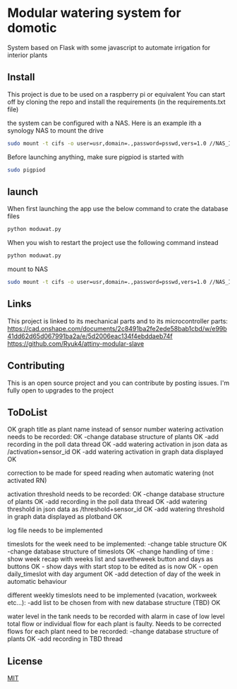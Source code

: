 # Modular watering system for domotic

System based on Flask with some javascript to automate irrigation for interior plants

## Install

This project is due to be used on a raspberry pi or equivalent
You can start off by cloning the repo and install the requirements (in the requirements.txt file)

the system can be configured with a NAS. Here is an example ith a synology NAS to mount the drive
```bash
sudo mount -t cifs -o user=usr,domain=.,password=psswd,vers=1.0 //NAS_IP/Moduwat /media/NAS/
```

Before launching anything, make sure pigpiod is started with
```bash
sudo pigpiod
```

## launch
When first launching the app use the below command to crate the database files
```bash
python moduwat.py
```
When you wish to restart the project use the following command instead
```bash
python moduwat.py
```
mount to NAS
```bash
sudo mount -t cifs -o user=usr,domain=.,password=psswd,vers=1.0 //NAS_IP/Moduwat /media/NAS/
```

## Links
This project is linked to its mechanical parts and to its microcontroller parts:
https://cad.onshape.com/documents/2c8491ba2fe2ede58bab1cbd/w/e99b41dd62d65d067991ba2a/e/5d2006eac134f4ebddaeb74f
https://github.com/Ryuk4/attiny-modular-slave

## Contributing
This is an open source project and you can contribute by posting issues. I'm fully open to upgrades to the project


## ToDoList
OK graph title as plant name instead of sensor number
watering activation needs to be recorded: OK
    -change database structure of plants OK
    -add recording in the poll data thread OK
    -add watering activation in json data as /activation+sensor_id OK
    -add watering activation in graph data displayed OK
    
correction to be made for speed reading when automatic watering (not activated RN)

activation threshold needs to be recorded: OK
    -change database structure of plants OK
    -add recording in the poll data thread OK
    -add watering threshold in json data as /threshold+sensor_id OK
    -add watering threshold in graph data displayed as plotband OK

log file needs to be implemented

timeslots for the week need to be implemented:
    -change table structure OK
    -change database structure of timeslots OK
    -change handling of time : show week recap with weeks list and savetheweek button and days as buttons OK
    - show days with start stop to be edited as is now OK
    - open daily_timeslot with day argument OK
    -add detection of day of the week in automatic behaviour
    
different weekly timeslots need to be implemented (vacation, workweek etc...):
    -add list to be chosen from with new database structure (TBD) OK
    
water level in the tank needs to be recorded with alarm in case of low level
total flow or individual flow for each plant is faulty. Needs to be corrected
flows for each plant need to be recorded:
    -change database structure of plants OK
    -add recording in TBD thread
    




## License
[MIT](https://choosealicense.com/licenses/mit/)




